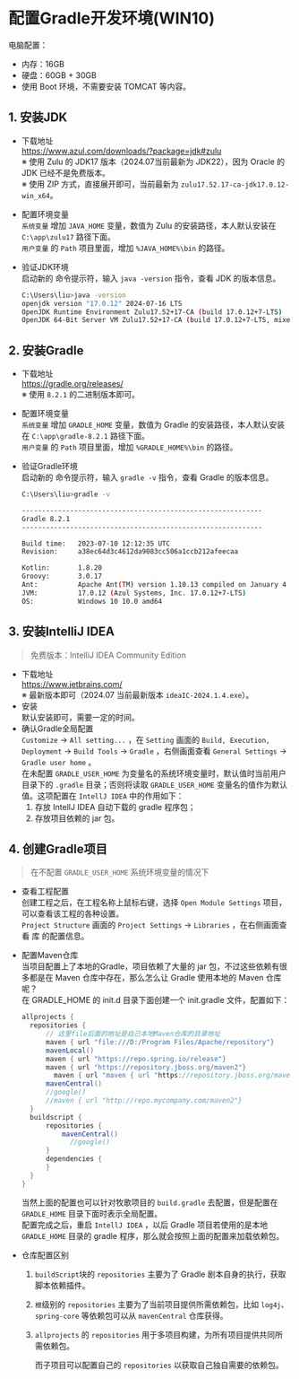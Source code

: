 # 配置Gradle开发环境(WIN10)

电脑配置：

- 内存：16GB
- 硬盘：60GB + 30GB
- 使用 Boot 环境，不需要安装 TOMCAT 等内容。

## 1. 安装JDK

- 下载地址  
  https://www.azul.com/downloads/?package=jdk#zulu  
  ※ 使用 Zulu 的 JDK17 版本（2024.07当前最新为 JDK22），因为 Oracle 的 JDK 已经不是免费版本。  
  ※ 使用 ZIP 方式，直接展开即可，当前最新为 `zulu17.52.17-ca-jdk17.0.12-win_x64`。
  
- 配置环境变量  
  `系统变量` 增加 `JAVA_HOME` 变量，数值为 Zulu 的安装路径，本人默认安装在 `C:\app\zulu17` 路径下面。  
  `用户变量` 的 `Path` 项目里面，增加 `%JAVA_HOME%\bin` 的路径。

- 验证JDK环境  
  启动新的 命令提示符，输入 `java -version` 指令，查看 JDK 的版本信息。  

  ```bash
  C:\Users\liu>java -version
  openjdk version "17.0.12" 2024-07-16 LTS
  OpenJDK Runtime Environment Zulu17.52+17-CA (build 17.0.12+7-LTS)
  OpenJDK 64-Bit Server VM Zulu17.52+17-CA (build 17.0.12+7-LTS, mixed mode, sharing)
  ```

## 2. 安装Gradle

- 下载地址  
  https://gradle.org/releases/  
  ※ 使用 `8.2.1` 的二进制版本即可。

- 配置环境变量  
  `系统变量` 增加 `GRADLE_HOME` 变量，数值为 Gradle 的安装路径，本人默认安装在 `C:\app\gradle-8.2.1` 路径下面。  
  `用户变量` 的 `Path` 项目里面，增加 `%GRADLE_HOME%\bin` 的路径。

- 验证Gradle环境  
  启动新的 命令提示符，输入 `gradle -v` 指令，查看 Gradle 的版本信息。  

  ```bash
  C:\Users\liu>gradle -v
  
  ------------------------------------------------------------
  Gradle 8.2.1
  ------------------------------------------------------------
  
  Build time:   2023-07-10 12:12:35 UTC
  Revision:     a38ec64d3c4612da9083cc506a1ccb212afeecaa
  
  Kotlin:       1.8.20
  Groovy:       3.0.17
  Ant:          Apache Ant(TM) version 1.10.13 compiled on January 4 2023
  JVM:          17.0.12 (Azul Systems, Inc. 17.0.12+7-LTS)
  OS:           Windows 10 10.0 amd64
  ```

## 3. 安装IntelliJ IDEA

> 免费版本：IntelliJ IDEA Community Edition

- 下载地址  
  https://www.jetbrains.com/  
  ※ 最新版本即可（2024.07 当前最新版本 `ideaIC-2024.1.4.exe`）。
- 安装  
  默认安装即可，需要一定的时间。
- 确认Gradle全局配置  
  `Customize` → `All setting...` ，在 `Setting` 画面的 `Build, Execution, Deployment` → `Build Tools` → `Gradle` ，右侧画面查看 `General Settings` → `Gradle user home` 。  
  在未配置 `GRADLE_USER_HOME` 为变量名的系统环境变量时，默认值时当前用户目录下的 `.gradle` 目录；否则将读取 `GRADLE_USER_HOME` 变量名的值作为默认值。这项配置在 `IntellJ IDEA` 中的作用如下：
  1. 存放 IntellJ IDEA 自动下载的 gradle 程序包；
  2. 存放项目依赖的 jar 包。

## 4. 创建Gradle项目

> 在不配置 `GRADLE_USER_HOME` 系统环境变量的情况下

- 查看工程配置  
  创建工程之后，在工程名称上鼠标右键，选择 `Open Module Settings` 项目，可以查看该工程的各种设置。  
  `Project Structure` 画面的 `Project Settings` → `Libraries` ，在右侧画面查看 库 的配置信息。

- 配置Maven仓库  
  当项目配置上了本地的Gradle，项目依赖了大量的 jar 包，不过这些依赖有很多都是在 Maven 仓库中存在，那么怎么让 Gradle 使用本地的 Maven 仓库呢？  
  在 GRADLE_HOME 的 init.d 目录下面创建一个 init.gradle 文件，配置如下：

  ```groovy
  allprojects {
  	repositories {
  		// 这里file后面的地址是自己本地Maven仓库的目录地址
  		maven { url "file:///D:/Program Files/Apache/repository"}
  		mavenLocal()
  		maven { url "https://repo.spring.io/release"}
  		maven { url "https://repository.jboss.org/maven2"}
          maven { url "maven { url "https://repository.jboss.org/maven2"}"}
  		mavenCentral()
  		//google()
  		//maven { url "http://repo.mycompany.com/maven2"}
  	}
  	buildscript {
  		repositories {
  			mavenCentral()
              //google()
  		}
  		dependencies {
  		}
  	}
  }
  ```

  当然上面的配置也可以针对牧歌项目的 `build.gradle` 去配置，但是配置在 `GRADLE_HOME` 目录下面时表示全局配置。  
  配置完成之后，重启 `IntellJ IDEA` ，以后 Gradle 项目若使用的是本地 `GRADLE_HOME` 目录的 gradle 程序，那么就会按照上面的配置来加载依赖包。

- 仓库配置区别

  1. `buildScript`块的 `repositories` 主要为了 Gradle 剧本自身的执行，获取脚本依赖插件。

  2. `根`级别的 `repositories` 主要为了当前项目提供所需依赖包，比如 `log4j`、`spring-core` 等依赖包可以从 `mavenCentral` 仓库获得。

  3. `allprojects` 的 `repositories` 用于多项目构建，为所有项目提供共同所需依赖包。

     而子项目可以配置自己的 `repositories` 以获取自己独自需要的依赖包。